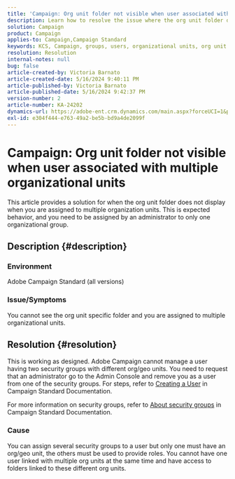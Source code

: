 ```yaml
---
title: 'Campaign: Org unit folder not visible when user associated with multiple organizational units'
description: Learn how to resolve the issue where the org unit folder does not display when you are assigned to multiple organizational units.
solution: Campaign
product: Campaign
applies-to: Campaign,Campaign Standard
keywords: KCS, Campaign, groups, users, organizational units, org unit folder not display, troubleshooting, security groups
resolution: Resolution
internal-notes: null
bug: false
article-created-by: Victoria Barnato
article-created-date: 5/16/2024 9:40:11 PM
article-published-by: Victoria Barnato
article-published-date: 5/16/2024 9:42:37 PM
version-number: 2
article-number: KA-24202
dynamics-url: https://adobe-ent.crm.dynamics.com/main.aspx?forceUCI=1&pagetype=entityrecord&etn=knowledgearticle&id=235fc3d8-cc13-ef11-9f8a-6045bd006c82
exl-id: e304f444-e763-49a2-be5b-bd9a4de2099f
---
```

# Campaign: Org unit folder not visible when user associated with multiple organizational units


This article provides a solution for when the org unit folder does not display when you are assigned to multiple organization units. This is expected behavior, and you need to be assigned by an administrator to only one organizational group.





## Description {#description}


### Environment

Adobe Campaign Standard (all versions)

### Issue/Symptoms

You cannot see the org unit specific folder and you are assigned to multiple organizational units.


## Resolution {#resolution}


This is working as designed. Adobe Campaign cannot manage a user having two security groups with different org/geo units. You need to request that an administrator go to the Admin Console and remove you as a user from one of the security groups. For steps, refer to [Creating a User](https://experienceleague.adobe.com/en/docs/campaign-standard/using/administrating/users-and-security/users-management#creating-a-user) in Campaign Standard Documentation.

 For more information on security groups, refer to [About security groups](https://experienceleague.adobe.com/en/docs/campaign-standard/using/administrating/users-and-security/managing-groups-and-users) in Campaign Standard Documentation.

### Cause

You can assign several security groups to a user but only one must have an org/geo unit, the others must be used to provide roles. You cannot have one user linked with multiple org units at the same time and have access to folders linked to these different org units.
